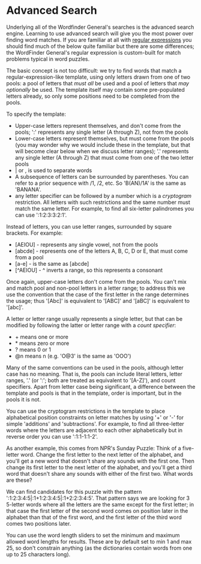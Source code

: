 # Advanced Search

Underlying all of the Wordfinder General's searches is the advanced search engine.
Learning to use advanced search will give you the most power over finding word matches. If you are familiar at all with [regular expressions](https://en.wikipedia.org/wiki/Regular_expression) you should find much of the below quite familiar but there are some differences; the WordFinder General's regular expression is custom-built for 
match problems typical in word puzzles.

The basic concept is not too difficult: we try to find words that match a 
regular-expression-like template, using only letters drawn from one of two pools: 
a pool of letters that *must all* be used and a pool of letters that 
*may optionally* be used. The template itself may contain some pre-populated 
letters already, so only some positions need to be completed from the pools.

To specify the template:

- Upper-case letters represent themselves, and don't come from the pools; ':' represents any single letter (A through Z), not from the pools
- Lower-case letters represent themselves, but must come from the pools (you may wonder why we would include these in the template, but that will become clear below when we discuss letter ranges); '.' represents any single letter (A through Z) that must come from one of the two letter pools
- | or , is used to separate words
- A subsequence of letters can be surrounded by parentheses. You can refer to a prior sequence with /1, /2, etc. So 'B(AN)/1A' is the same as 'BANANA'.
- any letter specifier can be followed by a number which is a *cryptogram* restriction. All letters with such restrictions and the same number must match the same letter. For example, to find all six-letter palindromes you can use ':1:2:3:3:2:1'.

Instead of letters, you can use letter ranges, surrounded by square brackets. For example:

- \[AEIOU\] - represents any single vowel, not from the pools
- \[abcde\] - represents one of the letters A, B, C, D or E, that must come from a pool
- \[a-e\] - is the same as \[abcde\]
- \[^AEIOU\] - ^ inverts a range, so this represents a consonant

Once again, upper-case letters don't come from the pools. You can't mix and match
pool and non-pool letters in a letter range; to address this we use the convention that the case of the first letter in the range determines the usage; thus '\[Abc\]' is equivalent to '\[ABC\]' and '\[aBC\]' is
equivalent to '\[abc\]'.

A letter or letter range usually represents a single letter, but that can be modified by following the latter or letter range with a *count specifier*:

- \+ means one or more
- \* means zero or more
- ? means 0 or 1
- @n means n (e.g. 'O@3' is the same as 'OOO')

Many of the same conventions can be used in the pools, although letter case has no meaning. That is, 
the pools can include literal letters, letter ranges, '.' (or ':'; both are treated as equivalent to '\[A-Z\]'), and count specifiers. Apart from letter case being significant, a difference between the template and pools is that in the template, order is important, but in the pools it is not.

You can use the cryptogram restrictions in the template to place alphabetical position constraints on letter
matches by using '+' or '-' for simple 'additions' and 'subtractions'. For example, to find all three-letter words where the letters are adjacent to each other alphabetically but in reverse order you can use ':1:1-1:1-2'.

As another example, this comes from NPR's Sunday Puzzle: Think of a five-letter word. Change the first letter to the next letter of the alphabet, and you'll get a new word that doesn't share any sounds with the first one. Then change its first letter to the next letter of the alphabet, and you'll get a third word that doesn't share any sounds with either of the first two. What words are these?

We can find candidates for this puzzle with the pattern ':1:2:3:4:5|:1+1:2:3:4:5|:1+2:2:3:4:5'.
That pattern says we are looking for 3 5-letter words where all the letters are the same except
for the first letter; in that case the first letter of the second word comes on position later in the alphabet than that of the first word, and the first letter of the third word comes two positions later.

You can use the word length sliders to set the minimum and maximum allowed
word lengths for results. These are by default set to min 1 and max 25, so
don't constrain anything (as the dictionaries contain words from one up to
25 characters long).
